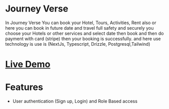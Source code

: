 # Journey Verse
In Journey Verse You can book your Hotel, Tours, Activities, Rent also or here you can book in future date
and travel full safety and securely you choose your Hotels or other services and select date then book and then do
payment with card (stripe) then your booking is successfully. and here use technology is use is (NextJs, Typescript, Drizzle, Postgresql,Tailwind)

# <a href="https://journey-verse-pi.vercel.app/" target="_blank">Live Demo</a>


# Features
 <ul>
   <li>User authentication (Sign up, Login) and Role Based access </li>
   
 </ul>



